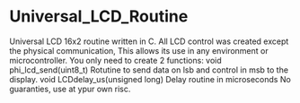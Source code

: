 # Universal_LCD_Routine
Universal LCD 16x2 routine written in C. All LCD control was created except the physical communication, This allows its use in any environment or microcontroller. You only need to create 2 functions:  void phi_lcd_send(uint8_t)  Rotutine to send data on lsb and control in msb to the display.  void LCDdelay_us(unsigned long) Delay routine in microseconds
No guaranties, use at ypur own risc.
